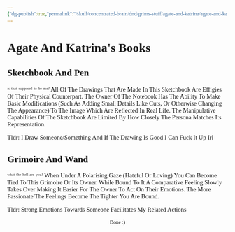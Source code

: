 ```yaml
---
{"dg-publish":true,"permalink":"/skull/concentrated-brain/dnd/grims-stuff/agate-and-katrina/agate-and-katrina-s-books/","tags":["Tagless"],"noteIcon":""}
---
```


<style id="Force_Custom_Fonts" type="text/css">@font-face{font-style:normal;font-family:"Merriweather";src:local("Merriweather")}@font-face{font-style:bolder;font-family:"Merriweather";src:local("Merriweather")}@font-face{font-style:normal;font-family:"Merriweather";src:local("Merriweather");unicode-range:U+0-FF,U+2E80-9FFF,U+F900-FAFF,U+FE30-FE4F,U+20000-2FA1F}@font-face{font-style:bolder;font-family:"Merriweather";src:local("Merriweather");unicode-range:U+0-FF,U+2E80-9FFF,U+F900-FAFF,U+FE30-FE4F,U+20000-2FA1F}@font-face{font-style:normal;font-family:"Merriweather";src:local("Merriweather");unicode-range:U+0-FF}@font-face{font-style:bolder;font-family:"Merriweather";src:local("Merriweather");unicode-range:U+0-FF}:not(pre):not(code):not(textarea):not(tt):not(kbd):not(samp):not(var){font-family:"Merriweather"!important}pre,code,textarea,tt,kbd,samp,var{font-family:monospace!important}pre *,code *,textarea *,tt *,kbd *,samp *,var *{font-family:monospace!important}</style>


# Agate And Katrina's Books

## Sketchbook And Pen
ᶦˢ ᵗʰᵃᵗ ˢᵘᵖᵖᵒˢᵉᵈ ᵗᵒ ᵇᵉ ᵐᵉˀ
All Of The Drawings That Are Made In This Sketchbook Are Effigies Of Their Physical Counterpart. The Owner Of The Notebook Has The Ability To Make Basic Modifications (Such As Adding Small Details Like Cuts, Or Otherwise Changing The Appearance)  To The Image Which Are Reflected In Real Life. The Manipulative Capabilities Of The Sketchbook Are Limited By How Closely The Persona Matches Its Representation.

Tldr: I Draw Someone/Something And If The Drawing Is Good I Can Fuck It Up Irl
## Grimoire And Wand
ʷʰᵃᵗ ᵗʰᵉ ʰᵉˡˡ ᵃʳᵉ ʸᵒᵘˀ
When Under A Polarising Gaze (Hateful Or Loving) You Can Become Tied To This Grimoire Or Its Owner. While Bound To It A Comparative Feeling Slowly Takes Over Making It Easier For The Owner To Act On Their Emotions. The More Passionate The Feelings Become The Tighter You Are Bound.

Tldr: Strong Emotions Towards Someone Facilitates My Related Actions












<center><sub>Done :)</sub></center>